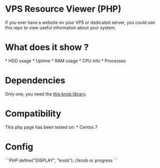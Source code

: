 # VPS Resource Viewer (PHP)

If you ever have a website on your VPS or dedicated server, you could use this repo to view useful information about your system.

<h1>What does it show ?</h1>
* HDD usage
* Uptime
* RAM usage
* CPU info
* Processes

<h1>Dependencies</h1>
Only one, you need the <a href="https://github.com/aterrien/jQuery-Knob">this knob library</a>.

<h1>Compatibility</h1>
This php page has been tested on:
* Centos 7

<h1>Config</h1>
```PHP
define("DISPLAY", "knob"); //knob or progress
```